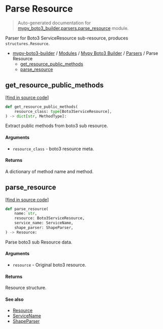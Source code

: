 # Parse Resource

> Auto-generated documentation for [mypy_boto3_builder.parsers.parse_resource](https://github.com/vemel/mypy_boto3_builder/blob/main/mypy_boto3_builder/parsers/parse_resource.py) module.

Parser for Boto3 ServiceResource sub-resource, produces `structures.Resource`.

- [mypy-boto3-builder](../../README.md#mypy_boto3_builder) / [Modules](../../MODULES.md#mypy-boto3-builder-modules) / [Mypy Boto3 Builder](../index.md#mypy-boto3-builder) / [Parsers](index.md#parsers) / Parse Resource
    - [get_resource_public_methods](#get_resource_public_methods)
    - [parse_resource](#parse_resource)

## get_resource_public_methods

[[find in source code]](https://github.com/vemel/mypy_boto3_builder/blob/main/mypy_boto3_builder/parsers/parse_resource.py#L76)

```python
def get_resource_public_methods(
    resource_class: type[Boto3ServiceResource],
) -> dict[str, MethodType]:
```

Extract public methods from boto3 sub resource.

#### Arguments

- `resource_class` - boto3 resource meta.

#### Returns

A dictionary of method name and method.

## parse_resource

[[find in source code]](https://github.com/vemel/mypy_boto3_builder/blob/main/mypy_boto3_builder/parsers/parse_resource.py#L23)

```python
def parse_resource(
    name: str,
    resource: Boto3ServiceResource,
    service_name: ServiceName,
    shape_parser: ShapeParser,
) -> Resource:
```

Parse boto3 sub Resource data.

#### Arguments

- `resource` - Original boto3 resource.

#### Returns

Resource structure.

#### See also

- [Resource](../structures/resource.md#resource)
- [ServiceName](../service_name.md#servicename)
- [ShapeParser](shape_parser.md#shapeparser)
